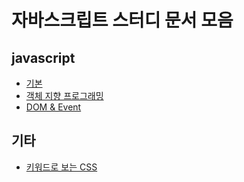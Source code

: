 # 자바스크립트 스터디 문서 모음 

## javascript

* [기본](http://niceaji.github.com/javascript-study/?doc=basic)
* [객체 지향 프로그래밍](http://niceaji.github.com/javascript-study/?doc=oop)
* [DOM & Event](http://niceaji.github.com/javascript-study/?doc=dom)

## 기타

* [키워드로 보는  CSS](http://niceaji.github.com/javascript-study/?doc=css)